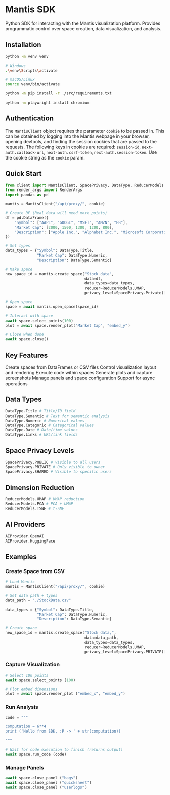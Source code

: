 # Mantis SDK

Python SDK for interacting with the Mantis visualization platform. Provides programmatic control over space creation, data visualization, and analysis.

## Installation

```bash
python -m venv venv

# Windows
.\venv\Scripts\activate

# macOS/Linux
source venv/bin/activate

python -m pip install -r ./src/requirements.txt

python -m playwright install chromium
```

## Authentication

The `MantisClient` object requires the parameter `cookie` to be passed in. This can be obtained by logging into the Mantis webpage in your browser, opening devtools, and finding the session cookies that are passed to the requests. The following keys in cookies are required: `session-id`, `next-auth.callback-url`, `next-auth.csrf-token`, `next-auth.session-token`. Use the cookie string as the `cookie` param.

## Quick Start

```python
from client import MantisClient, SpacePrivacy, DataType, ReducerModels 
from render_args import RenderArgs 
import pandas as pd

mantis = MantisClient("/api/proxy/", cookie)

# Create DF (Real data will need more points)
df = pd.DataFrame({
    "Symbol": ["AAPL", "GOOGL", "MSFT", "AMZN", "FB"],
    "Market Cap": [2000, 1500, 1300, 1200, 800],
    "Description": ["Apple Inc.", "Alphabet Inc.", "Microsoft Corporation", "Amazon.com Inc.", "Facebook Inc."]
})

# Set types
data_types = {"Symbol": DataType.Title,
              "Market Cap": DataType.Numeric,
              "Description": DataType.Semantic}

# Make space
new_space_id = mantis.create_space("Stock data", 
                                   data=df, 
                                   data_types=data_types,
                                   reducer=ReducerModels.UMAP,
                                   privacy_level=SpacePrivacy.Private)["space_id"]

# Open space
space = await mantis.open_space(space_id)

# Interact with space
await space.select_points(100) 
plot = await space.render_plot("Market Cap", "embed_y")

# Close when done
await space.close()
```

## Key Features

Create spaces from DataFrames or CSV files
Control visualization layout and rendering
Execute code within spaces
Generate plots and capture screenshots
Manage panels and space configuration
Support for async operations
## Data Types

```python 
DataType.Title # Title/ID field 
DataType.Semantic # Text for semantic analysis
DataType.Numeric # Numerical values 
DataType.Categoric # Categorical values 
DataType.Date # Date/time values 
DataType.Links # URL/link fields 
```

## Space Privacy Levels

```python 
SpacePrivacy.PUBLIC # Visible to all users 
SpacePrivacy.PRIVATE # Only visible to owner 
SpacePrivacy.SHARED # Visible to specific users 
```

## Dimension Reduction

```python 
ReducerModels.UMAP # UMAP reduction 
ReducerModels.PCA # PCA + UMAP 
ReducerModels.TSNE # t-SNE 
```

## AI Providers

```python 
AIProvider.OpenAI
AIProvider.HuggingFace
```

## Examples

### Create Space from CSV

```python 
# Load Mantis
mantis = MantisClient("/api/proxy/", cookie)

# Set data path + types
data_path = "./StockData.csv"

data_types = {"Symbol": DataType.Title,
              "Market Cap": DataType.Numeric,
              "Description": DataType.Semantic}

# Create space
new_space_id = mantis.create_space("Stock data,", 
                                   data=data_path, 
                                   data_types=data_types,
                                   reducer=ReducerModels.UMAP,
                                   privacy_level=SpacePrivacy.PRIVATE)["space_id"]
```

### Capture Visualization

```python 
# Select 100 points
await space.select_points (100)

# Plot embed dimensions
plot = await space.render_plot ("embed_x", "embed_y")
```

### Run Analysis

```python 
code = """

computation = 6**4
print ('Hello from SDK, :P -> ' + str(computation))

"""

# Wait for code execution to finish (returns output)
await space.run_code (code)
```

### Manage Panels

```python 
await space.close_panel ("bags")
await space.close_panel ("quicksheet")
await space.close_panel ("userlogs")
```